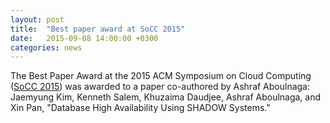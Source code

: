 ```yaml
---
layout: post
title:  "Best paper award at SoCC 2015"
date:   2015-09-08 14:00:00 +0300
categories: news
---
```


The Best Paper Award at the 2015
ACM Symposium on Cloud Computing ([SoCC 2015](http://acmsocc.github.io/2015/))
was awarded to a paper co-authored by Ashraf Aboulnaga:
Jaemyung Kim, Kenneth Salem, Khuzaima Daudjee, Ashraf Aboulnaga, and Xin Pan,
"Database High Availability Using SHADOW Systems."
